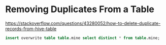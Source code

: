 # Removing Duplicates From a Table

https://stackoverflow.com/questions/43280052/how-to-delete-duplicate-records-from-hive-table

```sql
insert overwrite table table.mine select distinct * from table.mine;
```
